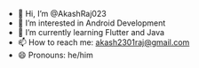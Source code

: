 - 👋 Hi, I’m @AkashRaj023
- 👀 I’m interested in Android Development
- 🌱 I’m currently learning Flutter and Java
- 📫 How to reach me: akash2301raj@gmail.com
- 😄 Pronouns: he/him

<!---
AkashRaj023/AkashRaj023 is a ✨ special ✨ repository because its `README.md` (this file) appears on your GitHub profile.
You can click the Preview link to take a look at your changes.
--->

